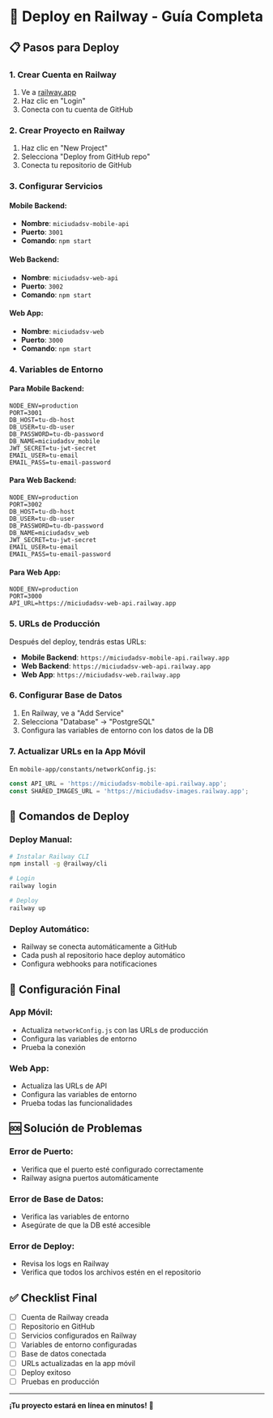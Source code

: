 # 🚀 Deploy en Railway - Guía Completa

## 📋 **Pasos para Deploy**

### **1. Crear Cuenta en Railway**
1. Ve a [railway.app](https://railway.app)
2. Haz clic en "Login"
3. Conecta con tu cuenta de GitHub

### **2. Crear Proyecto en Railway**
1. Haz clic en "New Project"
2. Selecciona "Deploy from GitHub repo"
3. Conecta tu repositorio de GitHub

### **3. Configurar Servicios**

#### **Mobile Backend:**
- **Nombre**: `miciudadsv-mobile-api`
- **Puerto**: `3001`
- **Comando**: `npm start`

#### **Web Backend:**
- **Nombre**: `miciudadsv-web-api`
- **Puerto**: `3002`
- **Comando**: `npm start`

#### **Web App:**
- **Nombre**: `miciudadsv-web`
- **Puerto**: `3000`
- **Comando**: `npm start`

### **4. Variables de Entorno**

#### **Para Mobile Backend:**
```env
NODE_ENV=production
PORT=3001
DB_HOST=tu-db-host
DB_USER=tu-db-user
DB_PASSWORD=tu-db-password
DB_NAME=miciudadsv_mobile
JWT_SECRET=tu-jwt-secret
EMAIL_USER=tu-email
EMAIL_PASS=tu-email-password
```

#### **Para Web Backend:**
```env
NODE_ENV=production
PORT=3002
DB_HOST=tu-db-host
DB_USER=tu-db-user
DB_PASSWORD=tu-db-password
DB_NAME=miciudadsv_web
JWT_SECRET=tu-jwt-secret
EMAIL_USER=tu-email
EMAIL_PASS=tu-email-password
```

#### **Para Web App:**
```env
NODE_ENV=production
PORT=3000
API_URL=https://miciudadsv-web-api.railway.app
```

### **5. URLs de Producción**

Después del deploy, tendrás estas URLs:
- **Mobile Backend**: `https://miciudadsv-mobile-api.railway.app`
- **Web Backend**: `https://miciudadsv-web-api.railway.app`
- **Web App**: `https://miciudadsv-web.railway.app`

### **6. Configurar Base de Datos**

1. En Railway, ve a "Add Service"
2. Selecciona "Database" → "PostgreSQL"
3. Configura las variables de entorno con los datos de la DB

### **7. Actualizar URLs en la App Móvil**

En `mobile-app/constants/networkConfig.js`:
```javascript
const API_URL = 'https://miciudadsv-mobile-api.railway.app';
const SHARED_IMAGES_URL = 'https://miciudadsv-images.railway.app';
```

## 🔧 **Comandos de Deploy**

### **Deploy Manual:**
```bash
# Instalar Railway CLI
npm install -g @railway/cli

# Login
railway login

# Deploy
railway up
```

### **Deploy Automático:**
- Railway se conecta automáticamente a GitHub
- Cada push al repositorio hace deploy automático
- Configura webhooks para notificaciones

## 📱 **Configuración Final**

### **App Móvil:**
- Actualiza `networkConfig.js` con las URLs de producción
- Configura las variables de entorno
- Prueba la conexión

### **Web App:**
- Actualiza las URLs de API
- Configura las variables de entorno
- Prueba todas las funcionalidades

## 🆘 **Solución de Problemas**

### **Error de Puerto:**
- Verifica que el puerto esté configurado correctamente
- Railway asigna puertos automáticamente

### **Error de Base de Datos:**
- Verifica las variables de entorno
- Asegúrate de que la DB esté accesible

### **Error de Deploy:**
- Revisa los logs en Railway
- Verifica que todos los archivos estén en el repositorio

## ✅ **Checklist Final**

- [ ] Cuenta de Railway creada
- [ ] Repositorio en GitHub
- [ ] Servicios configurados en Railway
- [ ] Variables de entorno configuradas
- [ ] Base de datos conectada
- [ ] URLs actualizadas en la app móvil
- [ ] Deploy exitoso
- [ ] Pruebas en producción

---

**¡Tu proyecto estará en línea en minutos!** 🎉
